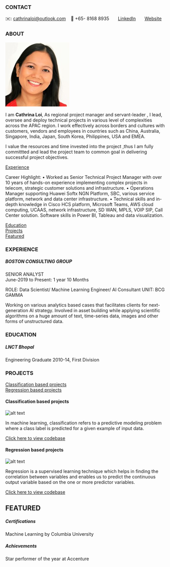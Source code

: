 <!-- CONTACT Section Starts -->
### CONTACT

<!-- Add your details -->
✉️: cathrinaloi@outlook.com 
&nbsp;&nbsp; 📲 +65- 8168 8935
&nbsp;&nbsp;&nbsp;&nbsp;&nbsp; [LinkedIn](https://www.linkedin.com/in/kumar-vishwesh-8b059170/) 
&nbsp;&nbsp;&nbsp;&nbsp;&nbsp; [Website](https://datasciencestunt.com/)
<!-- CONTACT Section Ends -->

<!-- ABOUT Section Starts -->
### ABOUT
<!-- Add link to your picture -->

![alt text](https://raw.githubusercontent.com/cathyloi/cathrina_loi/main/images/LinkedID%20CLoi.jpg)

<!-- Add your details -->

I am __Cathrina Loi__, As regional project manager and servant-leader , I lead, oversee and deploy technical projects in various level of complexities across the APAC region. I work effectively across borders and cultures with customers, vendors and employees in countries such as China, Australia, Singapore, India, Japan, South Korea, Philippines, USA and EMEA.

I value the resources and time invested into the project ,thus I am fully committted and lead the project team to common goal in delivering successful project objectives.


<!-- Add link to the sections -->
[Experience](#experience) <br>

Career Highlight:
•	Worked as Senior Technical Project Manager with over 10 years of hands-on experience implementing complex projects in telecom, strategic customer solutions and infrastructure.
•	Operations Manager supporting Huawei Softx NGN Platform, SBC, various service platform, network and data center infrastructure.
•	Technical skills and in-depth knowledge in Cisco HCS platform, Microsoft Teams, AWS cloud computing, UCAAS, network infrastructure, SD WAN, MPLS, VOIP SIP, Call Center solution.  Software skills in Power BI, Tableau and data visualization.

[Education](#education) <br>
[Projects](#projects) <br>
[Featured](#featured) <br> 

<!-- ABOUT Section Ends -->

<!-- EXPERIENCE Section Starts -->
### EXPERIENCE
<!-- Add your details -->
##### BOSTON CONSULTING GROUP
SENIOR ANALYST<br>
June-2019 to Present: 1 year 10 Months

ROLE: Data Scientist/ Machine Learning Engineer/ AI Consultant
UNIT: BCG GAMMA

Working on various analytics based cases that facilitates clients for next-generation AI strategy. Involved in asset building while applying scientific algorithms on a huge amount of text, time-series data, images and other forms of unstructured data.

<!-- EXPERIENCE Section Ends -->

<!-- EDUCATION Section Starts -->
### EDUCATION
<!-- Add your details -->
##### LNCT Bhopal
Engineering Graduate 2010-14, First Division

<!-- EDUCATION Section Ends -->

<!-- PROJECTS Section Starts -->
### PROJECTS
<!-- Add your details -->

[Classification based projects](#classification-based-projects) <br>
[Regression based projects](#regression-based-projects) <br>

<!-- Add your details -->

#### Classification based projects
![alt text](https://raw.githubusercontent.com/krvishwesh54/Kumar-Vishwesh/main/images/Classification.png)

In machine learning, classification refers to a predictive modeling problem where a class label is predicted for a given example of input data.

[Click here to view codebase](https://github.com/krvishwesh54/DataScience_DeepLearning_MachineLearning/tree/master/Classification)

#### Regression based projects
![alt text](https://raw.githubusercontent.com/krvishwesh54/Kumar-Vishwesh/main/images/Regression.jpg)

Regression is a supervised learning technique which helps in finding the correlation between variables and enables us to predict the continuous output variable based on the one or more predictor variables.

[Click here to view codebase](https://github.com/krvishwesh54/DataScience_DeepLearning_MachineLearning/tree/master/Regression)

<!-- PROJECTS Section Ends -->

<!-- FEATURED Section Starts -->
## FEATURED
<!-- Add your details -->
##### Certifications
Machine Learning by Columbia University

##### Achievements
Star performer of the year at Accenture
<!-- FEATURED Section Ends -->
